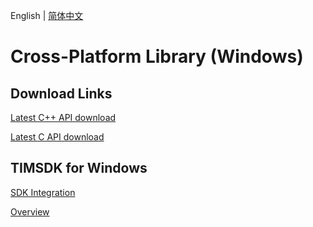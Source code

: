 English | [简体中文](./README.md)

# Cross-Platform Library (Windows)

## Download Links

[Latest C++ API download](https://im.sdk.cloud.tencent.cn/download/plus/6.1.2155/ImSDK_Windows_CPP_6.1.2155.zip)

[Latest C API download](https://im.sdk.cloud.tencent.cn/download/plus/6.1.2155/ImSDK_Windows_C_6.1.2155.zip)

## TIMSDK for Windows

[SDK Integration](https://intl.cloud.tencent.com/document/product/1047/34310)

[Overview](https://intl.cloud.tencent.com/document/product/1047/34304)

